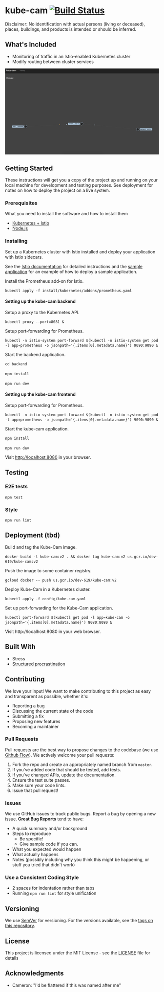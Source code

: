 # kube-cam [![Build Status](https://travis-ci.com/setttings/kube-cam.svg?token=rnsfBSr65omB9Dwzrq4q&branch=master)](https://travis-ci.com/setttings/kube-cam)

Disclaimer: No identification with actual persons (living or deceased), places, buildings, and products is intended or should be inferred.

## What's Included
* Monitoring of traffic in an Istio-enabled Kubernetes cluster
* Modify routing between cluster services

![](.github/kube_cam.png)

## Getting Started

These instructions will get you a copy of the project up and running on your local machine for development and testing purposes. See deployment for notes on how to deploy the project on a live system.

### Prerequisites

What you need to install the software and how to install them

* [Kubernetes + Istio](https://istio.io/)
* [Node.js](https://nodejs.org/en/)

### Installing

Set up a Kubernetes cluster with Istio installed and deploy your application with Istio sidecars.

See the [Istio documentation](https://istio.io/docs/setup/kubernetes/quick-start.html) for detailed instructions and the [sample application](sample) for an example of how to deploy a sample application.

Install the Prometheus add-on for Istio.

```
kubectl apply -f install/kubernetes/addons/prometheus.yaml
```

#### Setting up the kube-cam backend

Setup a proxy to the Kubernetes API.
```
kubectl proxy --port=8081 &
```

Setup port-forwarding for Prometheus.

```
kubectl -n istio-system port-forward $(kubectl -n istio-system get pod -l app=prometheus -o jsonpath='{.items[0].metadata.name}') 9090:9090 &
```

Start the backend application.

```
cd backend

npm install

npm run dev
```

#### Setting up the kube-cam frontend

Setup port-forwarding for Prometheus.

```
kubectl -n istio-system port-forward $(kubectl -n istio-system get pod -l app=prometheus -o jsonpath='{.items[0].metadata.name}') 9090:9090 &
```

Start the kube-cam application.

```
npm install

npm run dev
```

Visit [http://localhost:8080](http://localhost:8080) in your browser.

## Testing

### E2E tests

```
npm test
```

### Style

```
npm run lint
```

## Deployment (tbd)

Build and tag the Kube-Cam image.

```
docker build -t kube-cam:v2 . && docker tag kube-cam:v2 us.gcr.io/dev-619/kube-cam:v2
```

Push the image to some container registry.

```
gcloud docker -- push us.gcr.io/dev-619/kube-cam:v2
```

Deploy Kube-Cam in a Kubernetes cluster.

```
kubectl apply -f config/kube-cam.yaml
```

Set up port-forwarding for the Kube-Cam application.

```
kubectl port-forward $(kubectl get pod -l app=kube-cam -o jsonpath='{.items[0].metadata.name}') 8080:8080 &
```

Visit http://localhost:8080 in your web browser.

## Built With
* Stress
* [Structured procrastination](http://www.structuredprocrastination.com/)

## Contributing

We love your input! We want to make contributing to this project as easy and transparent as possible, whether it's:

- Reporting a bug
- Discussing the current state of the code
- Submitting a fix
- Proposing new features
- Becoming a maintainer

### Pull Requests
Pull requests are the best way to propose changes to the codebase (we use [Github Flow](https://guides.github.com/introduction/flow/index.html)). We actively welcome your pull requests:

1. Fork the repo and create an appropriately named branch from `master`.
2. If you've added code that should be tested, add tests.
3. If you've changed APIs, update the documentation.
4. Ensure the test suite passes.
5. Make sure your code lints.
6. Issue that pull request!

### Issues
We use GitHub issues to track public bugs. Report a bug by opening a new issue. **Great Bug Reports** tend to have:
- A quick summary and/or background
- Steps to reproduce
  - Be specific!
  - Give sample code if you can.
- What you expected would happen
- What actually happens
- Notes (possibly including why you think this might be happening, or stuff you tried that didn't work)

### Use a Consistent Coding Style
* 2 spaces for indentation rather than tabs
* Running `npm run lint` for style unification

## Versioning

We use [SemVer](http://semver.org/) for versioning. For the versions available, see the [tags on this repository](https://github.com/setttings/kube-cam/tags).

## License

This project is licensed under the MIT License - see the [LICENSE](LICENSE) file for details

## Acknowledgments

* Cameron: "I'd be flattered if this was named after me"
